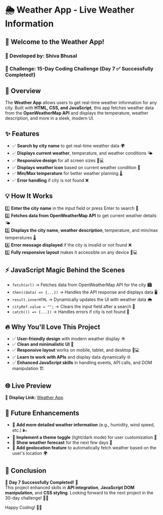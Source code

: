 # 🌦 Weather App - Live Weather Information

## 🚀 Welcome to the Weather App!

### 🌟 Developed by: Shiva Bhusal
### 🎯 Challenge: 15-Day Coding Challenge (Day 7 ✅ Successfully Completed!)

## 🌟 Overview

The **Weather App** allows users to get real-time weather information for any city. Built with **HTML, CSS, and JavaScript**, this app fetches weather data from the **OpenWeatherMap API** and displays the temperature, weather description, and more in a sleek, modern UI.

## ✨ Features

- ✅ **Search by city name** to get real-time weather data 🌍  
- ✅ **Displays current weather**, temperature, and weather conditions 🌤️  
- ✅ **Responsive design** for all screen sizes 📱💻  
- ✅ **Displays weather icon** based on current weather condition 🌈  
- ✅ **Min/Max temperature** for better weather planning 🌡️  
- ✅ **Error handling** if city is not found ❌

## 💡 How It Works

1️⃣ **Enter the city name** in the input field or press Enter to search 📝  
2️⃣ **Fetches data from OpenWeatherMap API** to get current weather details 🌤️  
3️⃣ **Displays the city name, weather description**, temperature, and min/max temperatures 🌡️  
4️⃣ **Error message displayed** if the city is invalid or not found ❌  
5️⃣ **Fully responsive layout** makes it accessible on any device 📱💻

## ⚡ JavaScript Magic Behind the Scenes

- `fetch(url)` → Fetches data from OpenWeatherMap API for the city 🏙️  
- `then((data) => {...})` → Handles the API response and displays data 🖥️  
- `result.innerHTML` → Dynamically updates the UI with weather data 🌦️  
- `cityRef.value = "";` → Clears the input field after a search 🧹  
- `catch(() => {...})` → Handles errors if city is not found 🚫  

## 🔥 Why You'll Love This Project

- ✅ **User-friendly design** with modern weather display ☀️  
- ✅ **Clean and minimalistic UI** 🎨  
- ✅ **Responsive layout** works on mobile, tablet, and desktop 📱💻  
- ✅ **Learn to work with APIs** and display data dynamically 🌐  
- ✅ **Enhanced JavaScript skills** in handling events, API calls, and DOM manipulation 🏗️

## 🌐 Live Preview

🔗 **Display Link:** [Weather App](https://weatherapp-eight-kohl.vercel.app/)

## 🔮 Future Enhancements

- 🚀 **Add more detailed weather information** (e.g., humidity, wind speed, etc.) 🌬️  
- 🚀 **Implement a theme toggle** (light/dark mode) for user customization 🌙  
- 🚀 **Show weather forecast** for the next few days 📅  
- 🚀 **Add geolocation feature** to automatically fetch weather based on the user's location 🌍

## 🎉 Conclusion

🌟 **Day 7 Successfully Completed!** 🌟  
This project enhanced skills in **API integration**, **JavaScript DOM manipulation**, and **CSS styling**. Looking forward to the next project in the 30-day challenge! 🚀💪

Happy Coding! 🎯🔥
